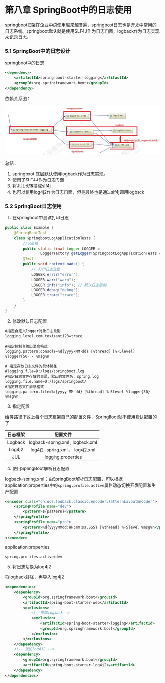 # 第八章 SpringBoot中的日志使用

springboot框架在企业中的使用越来越普遍，springboot日志也是开发中常用的日志系统。springboot默认就是使用SLF4J作为日志门面，logback作为日志实现来记录日志。

### 5.1 SpringBoot中的日志设计

springboot中的日志

```xml
<dependency>
    <artifactId>spring-boot-starter-logging</artifactId>
    <groupId>org.springframework.boot</groupId>
</dependency>
```

依赖关系图：

![img.png](picture/img.png)

总结：
1. springboot 底层默认使用logback作为日志实现。
2. 使用了SLF4J作为日志门面
3. 将JUL也转换成slf4j
4. 也可以使用log4j2作为日志门面，但是最终也是通过slf4j调用logback

### 5.2 SpringBoot日志使用

1. 在springboot中测试打印日志

```java
public class Example {
    @SpringBootTest
    class SpringbootLogApplicationTests {
        //记录器
        public static final Logger LOGGER =
                LoggerFactory.getLogger(SpringbootLogApplicationTests.class);
        @Test
        public void contextLoads() {
            // 打印日志信息
            LOGGER.error("error");
            LOGGER.warn("warn");
            LOGGER.info("info"); // 默认日志级别
            LOGGER.debug("debug");
            LOGGER.trace("trace");
        }
    }
}
```

2. 修改默认日志配置

```properties
#指定自定义logger对象日志级别
logging.level.com.toxicant123=trace

#指定控制台输出消息格式
logging.pattern.console=%d{yyyy-MM-dd} [%thread] [%-5level] %logger{50} - %msg%n

# 指定存放日志文件的具体路径
#logging.file=D:/logs/springboot.log
#指定日志文件存放的目录，默认的文件名，spring.log
logging.file.name=D:/logs/springboot/
#指定日志文件消息格式
logging.pattern.file=%d{yyyy-MM-dd} [%thread] %-5level %logger{50} - %msg%n
```

3. 指定配置

给类路径下放上每个日志框架自己的配置文件，SpringBoot就不使用默认配置的了

|  日志框架   |               配置文件               |
|:-------:|:--------------------------------:|
| Logback | logback-spring.xml , logback.xml |
| Log4j2  |  log4j2-spring.xml ， log4j2.xml  |
|   JUL   |        logging.properties        |

4. 使用SpringBoot解析日志配置

logback-spring.xml：由SpringBoot解析日志配置，可以根据application.properties中的`spring.profile.active`属性动态切换开发配置和生产配置

```xml
<encoder class="ch.qos.logback.classic.encoder.PatternLayoutEncoder">
    <springProfile name="dev">
        <pattern>${pattern}</pattern>
    </springProfile>
    <springProfile name="pro">
        <pattern>%d{yyyyMMdd:HH:mm:ss.SSS} [%thread] %-5level %msg%n</pattern>
    </springProfile>
</encoder>
```

application.properties

```properties
spring.profiles.active=dev
```

5. 将日志切换为log4j2

将logback排除，再导入log4j2

```xml
<dependencies>
    <dependency>
        <groupId>org.springframework.boot</groupId>
        <artifactId>spring-boot-starter-web</artifactId>
        <exclusions>
            <!--排除logback-->
            <exclusion>
                <artifactId>spring-boot-starter-logging</artifactId>
                <groupId>org.springframework.boot</groupId>
            </exclusion>
        </exclusions>
    </dependency>
    <!-- 添加log4j2 -->
    <dependency>
        <groupId>org.springframework.boot</groupId>
        <artifactId>spring-boot-starter-log4j2</artifactId>
    </dependency>
</dependencies>
```